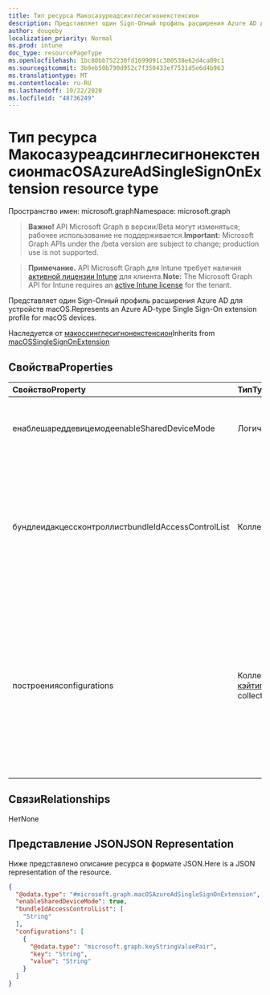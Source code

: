 ```yaml
---
title: Тип ресурса Макосазуреадсинглесигнонекстенсион
description: Представляет один Sign-Onный профиль расширения Azure AD для устройств macOS.
author: dougeby
localization_priority: Normal
ms.prod: intune
doc_type: resourcePageType
ms.openlocfilehash: 1bc80bb752230fd1699091c380538e62d4ca09c1
ms.sourcegitcommit: 3b9eb50b790d952c7f350433ef7531d5e6d4b963
ms.translationtype: MT
ms.contentlocale: ru-RU
ms.lasthandoff: 10/22/2020
ms.locfileid: "48736249"
---
```

# <a name="macosazureadsinglesignonextension-resource-type"></a><span data-ttu-id="7411a-103">Тип ресурса Макосазуреадсинглесигнонекстенсион</span><span class="sxs-lookup"><span data-stu-id="7411a-103">macOSAzureAdSingleSignOnExtension resource type</span></span>

<span data-ttu-id="7411a-104">Пространство имен: microsoft.graph</span><span class="sxs-lookup"><span data-stu-id="7411a-104">Namespace: microsoft.graph</span></span>

> <span data-ttu-id="7411a-105">**Важно!** API Microsoft Graph в версии/Beta могут изменяться; рабочее использование не поддерживается.</span><span class="sxs-lookup"><span data-stu-id="7411a-105">**Important:** Microsoft Graph APIs under the /beta version are subject to change; production use is not supported.</span></span>

> <span data-ttu-id="7411a-106">**Примечание.** API Microsoft Graph для Intune требует наличия [активной лицензии Intune](https://go.microsoft.com/fwlink/?linkid=839381) для клиента.</span><span class="sxs-lookup"><span data-stu-id="7411a-106">**Note:** The Microsoft Graph API for Intune requires an [active Intune license](https://go.microsoft.com/fwlink/?linkid=839381) for the tenant.</span></span>

<span data-ttu-id="7411a-107">Представляет один Sign-Onный профиль расширения Azure AD для устройств macOS.</span><span class="sxs-lookup"><span data-stu-id="7411a-107">Represents an Azure AD-type Single Sign-On extension profile for macOS devices.</span></span>


<span data-ttu-id="7411a-108">Наследуется от [макоссинглесигнонекстенсион](../resources/intune-deviceconfig-macossinglesignonextension.md)</span><span class="sxs-lookup"><span data-stu-id="7411a-108">Inherits from [macOSSingleSignOnExtension](../resources/intune-deviceconfig-macossinglesignonextension.md)</span></span>

## <a name="properties"></a><span data-ttu-id="7411a-109">Свойства</span><span class="sxs-lookup"><span data-stu-id="7411a-109">Properties</span></span>
|<span data-ttu-id="7411a-110">Свойство</span><span class="sxs-lookup"><span data-stu-id="7411a-110">Property</span></span>|<span data-ttu-id="7411a-111">Тип</span><span class="sxs-lookup"><span data-stu-id="7411a-111">Type</span></span>|<span data-ttu-id="7411a-112">Описание</span><span class="sxs-lookup"><span data-stu-id="7411a-112">Description</span></span>|
|:---|:---|:---|
|<span data-ttu-id="7411a-113">енаблешареддевицемоде</span><span class="sxs-lookup"><span data-stu-id="7411a-113">enableSharedDeviceMode</span></span>|<span data-ttu-id="7411a-114">Логический</span><span class="sxs-lookup"><span data-stu-id="7411a-114">Boolean</span></span>|<span data-ttu-id="7411a-115">Включает или отключает режим общего устройства.</span><span class="sxs-lookup"><span data-stu-id="7411a-115">Enables or disables shared device mode.</span></span>|
|<span data-ttu-id="7411a-116">бундлеидакцессконтроллист</span><span class="sxs-lookup"><span data-stu-id="7411a-116">bundleIdAccessControlList</span></span>|<span data-ttu-id="7411a-117">Коллекция строк</span><span class="sxs-lookup"><span data-stu-id="7411a-117">String collection</span></span>|<span data-ttu-id="7411a-118">Необязательный список дополнительных идентификаторов пакетов, которые могут использовать расширение AAD для единого входа.</span><span class="sxs-lookup"><span data-stu-id="7411a-118">An optional list of additional bundle IDs allowed to use the AAD extension for single sign-on.</span></span>|
|<span data-ttu-id="7411a-119">построения</span><span class="sxs-lookup"><span data-stu-id="7411a-119">configurations</span></span>|<span data-ttu-id="7411a-120">Коллекция [кэйтипедвалуепаир](../resources/intune-deviceconfig-keytypedvaluepair.md)</span><span class="sxs-lookup"><span data-stu-id="7411a-120">[keyTypedValuePair](../resources/intune-deviceconfig-keytypedvaluepair.md) collection</span></span>|<span data-ttu-id="7411a-121">Получает или задает список типизированных пар "ключ — значение", используемых для настройки профилей типа учетных данных.</span><span class="sxs-lookup"><span data-stu-id="7411a-121">Gets or sets a list of typed key-value pairs used to configure Credential-type profiles.</span></span> <span data-ttu-id="7411a-122">Эта коллекция может содержать не более 500 элементов.</span><span class="sxs-lookup"><span data-stu-id="7411a-122">This collection can contain a maximum of 500 elements.</span></span>|

## <a name="relationships"></a><span data-ttu-id="7411a-123">Связи</span><span class="sxs-lookup"><span data-stu-id="7411a-123">Relationships</span></span>
<span data-ttu-id="7411a-124">Нет</span><span class="sxs-lookup"><span data-stu-id="7411a-124">None</span></span>

## <a name="json-representation"></a><span data-ttu-id="7411a-125">Представление JSON</span><span class="sxs-lookup"><span data-stu-id="7411a-125">JSON Representation</span></span>
<span data-ttu-id="7411a-126">Ниже представлено описание ресурса в формате JSON.</span><span class="sxs-lookup"><span data-stu-id="7411a-126">Here is a JSON representation of the resource.</span></span>
<!-- {
  "blockType": "resource",
  "@odata.type": "microsoft.graph.macOSAzureAdSingleSignOnExtension"
}
-->
``` json
{
  "@odata.type": "#microsoft.graph.macOSAzureAdSingleSignOnExtension",
  "enableSharedDeviceMode": true,
  "bundleIdAccessControlList": [
    "String"
  ],
  "configurations": [
    {
      "@odata.type": "microsoft.graph.keyStringValuePair",
      "key": "String",
      "value": "String"
    }
  ]
}
```





